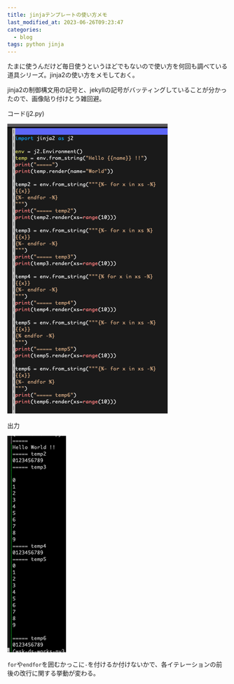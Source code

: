 ```yaml
---
title: jinjaテンプレートの使い方メモ
last_modified_at: 2023-06-26T09:23:47
categories:
  - blog
tags: python jinja
---
```


たまに使うんだけど毎日使うというほどでもないので使い方を何回も調べている道具シリーズ。jinja2の使い方をメモしておく。

jinja2の制御構文用の記号と、jekyllの記号がバッティングしていることが分かったので、画像貼り付けとう雑回避。

コード(j2.py)

![code](/assets/images/20230626-1.png)

出力

![output](/assets/images/20230626-2.png)

`for`や`endfor`を囲むかっこに`-`を付けるか付けないかで、各イテレーションの前後の改行に関する挙動が変わる。
